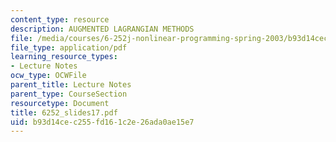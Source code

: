 ```yaml
---
content_type: resource
description: AUGMENTED LAGRANGIAN METHODS
file: /media/courses/6-252j-nonlinear-programming-spring-2003/b93d14cec255fd161c2e26ada0ae15e7_6252_slides17.pdf
file_type: application/pdf
learning_resource_types:
- Lecture Notes
ocw_type: OCWFile
parent_title: Lecture Notes
parent_type: CourseSection
resourcetype: Document
title: 6252_slides17.pdf
uid: b93d14ce-c255-fd16-1c2e-26ada0ae15e7
---
```

